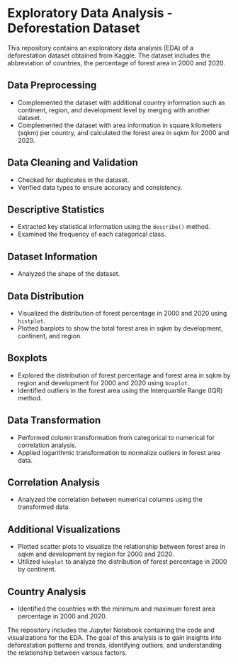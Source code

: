 # Exploratory Data Analysis - Deforestation Dataset

This repository contains an exploratory data analysis (EDA) of a deforestation dataset obtained from Kaggle. The dataset includes the abbreviation of countries, the percentage of forest area in 2000 and 2020.

## Data Preprocessing

- Complemented the dataset with additional country information such as continent, region, and development level by merging with another dataset.
- Complemented the dataset with area information in square kilometers (sqkm) per country, and calculated the forest area in sqkm for 2000 and 2020.

## Data Cleaning and Validation

- Checked for duplicates in the dataset.
- Verified data types to ensure accuracy and consistency.

## Descriptive Statistics

- Extracted key statistical information using the `describe()` method.
- Examined the frequency of each categorical class.

## Dataset Information

- Analyzed the shape of the dataset.

## Data Distribution

- Visualized the distribution of forest percentage in 2000 and 2020 using `histplot`.
- Plotted barplots to show the total forest area in sqkm by development, continent, and region.

## Boxplots

- Explored the distribution of forest percentage and forest area in sqkm by region and development for 2000 and 2020 using `boxplot`.
- Identified outliers in the forest area using the Interquartile Range (IQR) method.

## Data Transformation

- Performed column transformation from categorical to numerical for correlation analysis.
- Applied logarithmic transformation to normalize outliers in forest area data.

## Correlation Analysis

- Analyzed the correlation between numerical columns using the transformed data.

## Additional Visualizations

- Plotted scatter plots to visualize the relationship between forest area in sqkm and development by region for 2000 and 2020.
- Utilized `kdeplot` to analyze the distribution of forest percentage in 2000 by continent.

## Country Analysis

- Identified the countries with the minimum and maximum forest area percentage in 2000 and 2020.

The repository includes the Jupyter Notebook containing the code and visualizations for the EDA. The goal of this analysis is to gain insights into deforestation patterns and trends, identifying outliers, and understanding the relationship between various factors.
